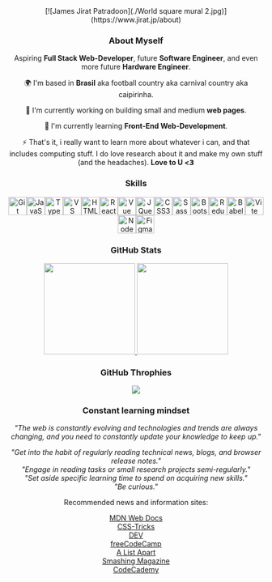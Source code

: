 <div align="center">
  [![James Jirat Patradoon](./World square mural 2.jpg)](https://www.jirat.jp/about)

### About Myself

Aspiring **Full Stack Web-Developer**, future **Software Engineer**, and even more future **Hardware Engineer**.

🌍 I'm based in **Brasil** aka football country aka carnival country aka caipirinha.

🚀 I'm currently working on building small and medium **web pages**.

🧠 I'm currently learning **Front-End Web-Development**.

⚡ That's it, i really want to learn more about whatever i can, and that includes computing stuff. I do love research about it and make my own stuff (and the headaches). **Love to U <𝟯**

### Skills

<a href="https://git-scm.com/" target="_blank" rel="noreferrer"><img src="https://raw.githubusercontent.com/danielcranney/readme-generator/main/public/icons/skills/git-colored.svg" width="36" height="36" alt="Git" /></a><a href="https://developer.mozilla.org/en-US/docs/Web/JavaScript" target="_blank" rel="noreferrer"><img src="https://raw.githubusercontent.com/danielcranney/readme-generator/main/public/icons/skills/javascript-colored.svg" width="36" height="36" alt="JavaScript" /></a><a href="https://www.typescriptlang.org/" target="_blank" rel="noreferrer"><img src="https://raw.githubusercontent.com/danielcranney/readme-generator/main/public/icons/skills/typescript-colored.svg" width="36" height="36" alt="TypeScript" /></a><a href="https://code.visualstudio.com/" target="_blank" rel="noreferrer"><img src="https://raw.githubusercontent.com/danielcranney/readme-generator/main/public/icons/skills/visualstudiocode.svg" width="36" height="36" alt="VS Code" /></a><a href="https://developer.mozilla.org/en-US/docs/Glossary/HTML5" target="_blank" rel="noreferrer"><img src="https://raw.githubusercontent.com/danielcranney/readme-generator/main/public/icons/skills/html5-colored.svg" width="36" height="36" alt="HTML5" /></a><a href="https://reactjs.org/" target="_blank" rel="noreferrer"><img src="https://raw.githubusercontent.com/danielcranney/readme-generator/main/public/icons/skills/react-colored.svg" width="36" height="36" alt="React" /></a><a href="https://vuejs.org/" target="_blank" rel="noreferrer"><img src="https://raw.githubusercontent.com/danielcranney/readme-generator/main/public/icons/skills/vuejs-colored.svg" width="36" height="36" alt="Vue" /></a><a href="https://jquery.com/" target="_blank" rel="noreferrer"><img src="https://raw.githubusercontent.com/danielcranney/readme-generator/main/public/icons/skills/jquery-colored.svg" width="36" height="36" alt="JQuery" /></a><a href="https://www.w3.org/TR/CSS/#css" target="_blank" rel="noreferrer"><img src="https://raw.githubusercontent.com/danielcranney/readme-generator/main/public/icons/skills/css3-colored.svg" width="36" height="36" alt="CSS3" /></a><a href="https://sass-lang.com/" target="_blank" rel="noreferrer"><img src="https://raw.githubusercontent.com/danielcranney/readme-generator/main/public/icons/skills/sass-colored.svg" width="36" height="36" alt="Sass" /></a><a href="https://getbootstrap.com/" target="_blank" rel="noreferrer"><img src="https://raw.githubusercontent.com/danielcranney/readme-generator/main/public/icons/skills/bootstrap-colored.svg" width="36" height="36" alt="Bootstrap" /></a><a href="https://redux.js.org/" target="_blank" rel="noreferrer"><img src="https://raw.githubusercontent.com/danielcranney/readme-generator/main/public/icons/skills/redux-colored.svg" width="36" height="36" alt="Redux" /></a><a href="https://babeljs.io/" target="_blank" rel="noreferrer"><img src="https://raw.githubusercontent.com/danielcranney/readme-generator/main/public/icons/skills/babel-colored.svg" width="36" height="36" alt="Babel" /></a><a href="https://vitejs.dev/" target="_blank" rel="noreferrer"><img src="https://raw.githubusercontent.com/danielcranney/readme-generator/main/public/icons/skills/vite-colored.svg" width="36" height="36" alt="Vite" /></a><a href="https://nodejs.org/en/" target="_blank" rel="noreferrer"><img src="https://raw.githubusercontent.com/danielcranney/readme-generator/main/public/icons/skills/nodejs-colored.svg" width="36" height="36" alt="NodeJS" /></a><a href="https://www.figma.com/" target="_blank" rel="noreferrer"><img src="https://raw.githubusercontent.com/danielcranney/readme-generator/main/public/icons/skills/figma-colored.svg" width="36" height="36" alt="Figma" /></a>

### GitHub Stats

<a href="https://github.com/aogosto">
<img height="180em" src="https://github-readme-stats.vercel.app/api?username=aogosto&show_icons=true&theme=github_dark&include_all_commits=true&count_private=true">
<img height="180em" src="https://github-readme-stats.vercel.app/api/top-langs/?username=aogosto&layout=compact&langs_count=16&theme=github_dark">
</a>

### GitHub Throphies

![](https://github-profile-trophy.vercel.app/?username=aogosto&theme=darkhub&no-frame=false&no-bg=true&margin-w=4)

### Constant learning mindset

_"The web is constantly evolving and technologies and trends are always changing, and you need to constantly update your knowledge to keep up."_

_"Get into the habit of regularly reading technical news, blogs, and browser release notes."_  
_"Engage in reading tasks or small research projects semi-regularly."_  
_"Set aside specific learning time to spend on acquiring new skills."_  
_"Be curious."_

Recommended news and information sites:

[MDN Web Docs](https://developer.mozilla.org/)  
[CSS-Tricks](https://css-tricks.com/)  
[DEV](https://dev.to/)  
[freeCodeCamp](https://www.freecodecamp.org/)  
[A List Apart](https://alistapart.com/)  
[Smashing Magazine](https://www.smashingmagazine.com/)  
[CodeCademy](https://www.codecademy.com/)

</div>
